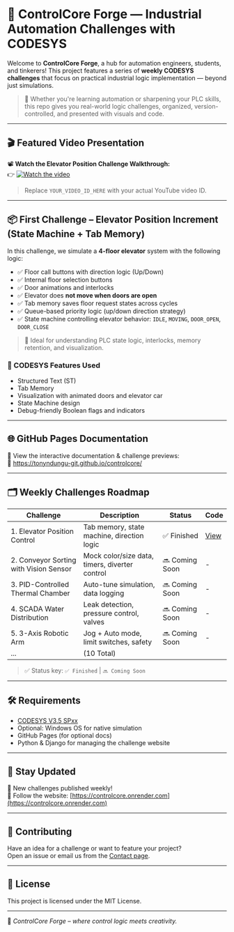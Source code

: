 # 🚀 ControlCore Forge — Industrial Automation Challenges with CODESYS

Welcome to **ControlCore Forge**, a hub for automation engineers, students, and tinkerers! This project features a series of **weekly CODESYS challenges** that focus on practical industrial logic implementation — beyond just simulations.

> 🔧 Whether you're learning automation or sharpening your PLC skills, this repo gives you real-world logic challenges, organized, version-controlled, and presented with visuals and code.

---

## 🎬 Featured Video Presentation

📽️ **Watch the Elevator Position Challenge Walkthrough:**  
👉 [![Watch the video](https://img.youtube.com/vi/YOUR_VIDEO_ID_HERE/0.jpg)](https://www.youtube.com/watch?v=YOUR_VIDEO_ID_HERE)

> Replace `YOUR_VIDEO_ID_HERE` with your actual YouTube video ID.

---

## 📦 First Challenge – Elevator Position Increment (State Machine + Tab Memory)

In this challenge, we simulate a **4-floor elevator** system with the following logic:

- ✅ Floor call buttons with direction logic (Up/Down)
- ✅ Internal floor selection buttons
- ✅ Door animations and interlocks
- ✅ Elevator does **not move when doors are open**
- ✅ Tab memory saves floor request states across cycles
- ✅ Queue-based priority logic (up/down direction strategy)
- ✅ State machine controlling elevator behavior: `IDLE`, `MOVING`, `DOOR_OPEN`, `DOOR_CLOSE`

> 🧠 Ideal for understanding PLC state logic, interlocks, memory retention, and visualization.

### 🧠 CODESYS Features Used

- Structured Text (ST)
- Tab Memory
- Visualization with animated doors and elevator car
- State Machine design
- Debug-friendly Boolean flags and indicators

---

## 🌐 GitHub Pages Documentation

📄 View the interactive documentation & challenge previews:  
🔗 https://tonyndungu-git.github.io/controlcore/

---

## 🗂️ Weekly Challenges Roadmap

| Challenge | Description | Status | Code |
|----------|-------------|--------|------|
| 1. Elevator Position Control | Tab memory, state machine, direction logic | ✅ Finished | [View](./challenges/elevator-position) |
| 2. Conveyor Sorting with Vision Sensor | Mock color/size data, timers, diverter control | 🔜 Coming Soon | - |
| 3. PID-Controlled Thermal Chamber | Auto-tune simulation, data logging | 🔜 Coming Soon | - |
| 4. SCADA Water Distribution | Leak detection, pressure control, valves | 🔜 Coming Soon | - |
| 5. 3-Axis Robotic Arm | Jog + Auto mode, limit switches, safety | 🔜 Coming Soon | - |
| ... | (10 Total) |  |  |

> ✅ Status key: `✅ Finished` | `🔜 Coming Soon`

---

## 🛠️ Requirements

- [CODESYS V3.5 SPxx](https://www.codesys.com/)
- Optional: Windows OS for native simulation
- GitHub Pages (for optional docs)
- Python & Django for managing the challenge website

---

## 📢 Stay Updated

📅 New challenges published weekly!  
🔔 Follow the website: [https://controlcore.onrender.com](https://controlcore.onrender.com)

---

## 🤝 Contributing

Have an idea for a challenge or want to feature your project?  
Open an issue or email us from the [Contact page](https://controlcore.onrender.com/#contact).

---

## 📜 License

This project is licensed under the MIT License.

---

🧠 _ControlCore Forge – where control logic meets creativity._
